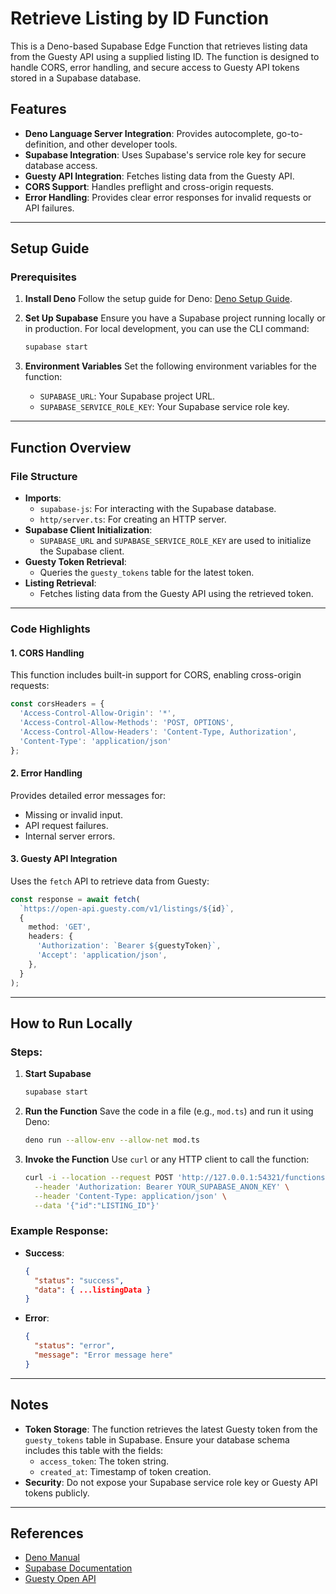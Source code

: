 # Retrieve Listing by ID Function

This is a Deno-based Supabase Edge Function that retrieves listing data from the Guesty API using a supplied listing ID. The function is designed to handle CORS, error handling, and secure access to Guesty API tokens stored in a Supabase database.

## Features
- **Deno Language Server Integration**: Provides autocomplete, go-to-definition, and other developer tools.
- **Supabase Integration**: Uses Supabase's service role key for secure database access.
- **Guesty API Integration**: Fetches listing data from the Guesty API.
- **CORS Support**: Handles preflight and cross-origin requests.
- **Error Handling**: Provides clear error responses for invalid requests or API failures.

---

## Setup Guide

### Prerequisites
1. **Install Deno**
   Follow the setup guide for Deno: [Deno Setup Guide](https://deno.land/manual/getting_started/setup_your_environment).

2. **Set Up Supabase**
   Ensure you have a Supabase project running locally or in production. For local development, you can use the CLI command:
   ```bash
   supabase start
   ```

3. **Environment Variables**
   Set the following environment variables for the function:
   - `SUPABASE_URL`: Your Supabase project URL.
   - `SUPABASE_SERVICE_ROLE_KEY`: Your Supabase service role key.

---

## Function Overview

### File Structure
- **Imports**:
  - `supabase-js`: For interacting with the Supabase database.
  - `http/server.ts`: For creating an HTTP server.
- **Supabase Client Initialization**:
  - `SUPABASE_URL` and `SUPABASE_SERVICE_ROLE_KEY` are used to initialize the Supabase client.
- **Guesty Token Retrieval**:
  - Queries the `guesty_tokens` table for the latest token.
- **Listing Retrieval**:
  - Fetches listing data from the Guesty API using the retrieved token.

---

### Code Highlights

#### 1. **CORS Handling**
This function includes built-in support for CORS, enabling cross-origin requests:
```typescript
const corsHeaders = {
  'Access-Control-Allow-Origin': '*',
  'Access-Control-Allow-Methods': 'POST, OPTIONS',
  'Access-Control-Allow-Headers': 'Content-Type, Authorization',
  'Content-Type': 'application/json'
};
```

#### 2. **Error Handling**
Provides detailed error messages for:
- Missing or invalid input.
- API request failures.
- Internal server errors.

#### 3. **Guesty API Integration**
Uses the `fetch` API to retrieve data from Guesty:
```typescript
const response = await fetch(
  `https://open-api.guesty.com/v1/listings/${id}`,
  {
    method: 'GET',
    headers: {
      'Authorization': `Bearer ${guestyToken}`,
      'Accept': 'application/json',
    },
  }
);
```

---

## How to Run Locally

### Steps:
1. **Start Supabase**
   ```bash
   supabase start
   ```

2. **Run the Function**
   Save the code in a file (e.g., `mod.ts`) and run it using Deno:
   ```bash
   deno run --allow-env --allow-net mod.ts
   ```

3. **Invoke the Function**
   Use `curl` or any HTTP client to call the function:
   ```bash
   curl -i --location --request POST 'http://127.0.0.1:54321/functions/v1/Retrieve-listing-byID' \
     --header 'Authorization: Bearer YOUR_SUPABASE_ANON_KEY' \
     --header 'Content-Type: application/json' \
     --data '{"id":"LISTING_ID"}'
   ```

### Example Response:
- **Success**:
  ```json
  {
    "status": "success",
    "data": { ...listingData }
  }
  ```
- **Error**:
  ```json
  {
    "status": "error",
    "message": "Error message here"
  }
  ```

---

## Notes
- **Token Storage**: The function retrieves the latest Guesty token from the `guesty_tokens` table in Supabase. Ensure your database schema includes this table with the fields:
  - `access_token`: The token string.
  - `created_at`: Timestamp of token creation.
- **Security**: Do not expose your Supabase service role key or Guesty API tokens publicly.

---

## References
- [Deno Manual](https://deno.land/manual)
- [Supabase Documentation](https://supabase.com/docs)
- [Guesty Open API](https://open-api.guesty.com/)
